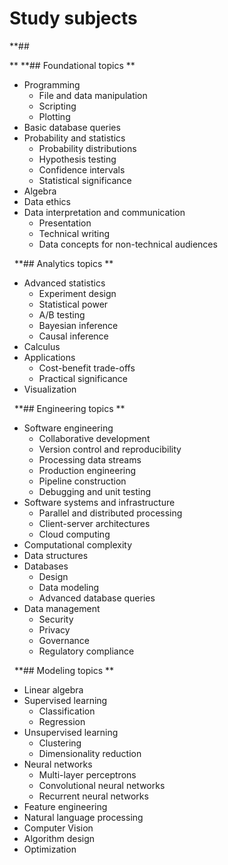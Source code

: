 # Study subjects

**## 

**
**## Foundational topics
**
* Programming
	* File and data manipulation
	* Scripting
	* Plotting
* Basic database queries
* Probability and statistics
	* Probability distributions
	* Hypothesis testing
	* Confidence intervals
	* Statistical significance
* Algebra
* Data ethics
* Data interpretation and communication
	* Presentation
	* Technical writing
	* Data concepts for non-technical audiences

 
**## Analytics topics
**
* Advanced statistics
	* Experiment design
	* Statistical power
	* A/B testing
	* Bayesian inference
	* Causal inference
* Calculus
* Applications
	* Cost-benefit trade-offs
	* Practical significance
* Visualization

 
**## Engineering topics
**
* Software engineering
	* Collaborative development
	* Version control and reproducibility
	* Processing data streams
	* Production engineering
	* Pipeline construction
	* Debugging and unit testing
* Software systems and infrastructure
	* Parallel and distributed processing
	* Client-server architectures
	* Cloud computing
* Computational complexity
* Data structures
* Databases
	* Design
	* Data modeling
	* Advanced database queries
* Data management
	* Security
	* Privacy
	* Governance
	* Regulatory compliance

 
**## Modeling topics
**
* Linear algebra
* Supervised learning
	* Classification
	* Regression
* Unsupervised learning
	* Clustering
	* Dimensionality reduction
* Neural networks
	* Multi-layer perceptrons
	* Convolutional neural networks
	* Recurrent neural networks
* Feature engineering
* Natural language processing
* Computer Vision
* Algorithm design
* Optimization

